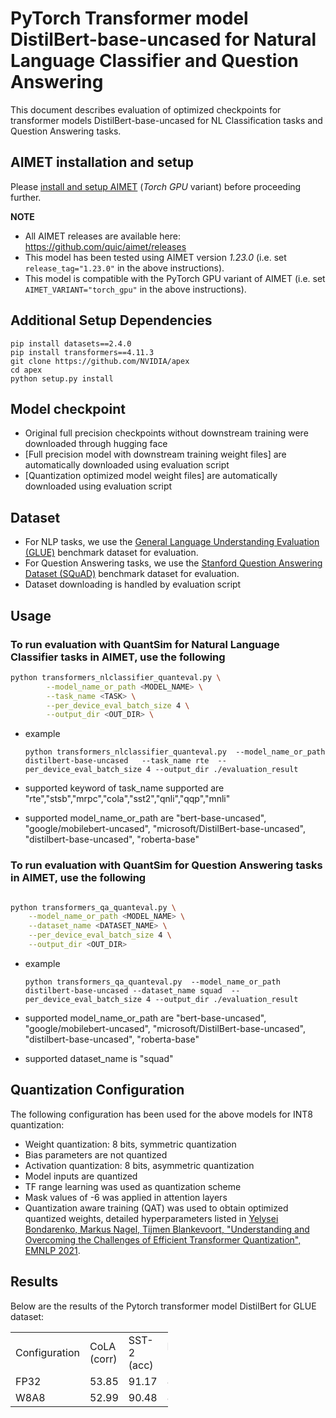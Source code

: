 # PyTorch Transformer model DistilBert-base-uncased for Natural Language Classifier and Question Answering  
This document describes evaluation of optimized checkpoints for transformer models DistilBert-base-uncased for NL Classification tasks and Question Answering tasks.

## AIMET installation and setup
Please [install and setup AIMET](https://github.com/quic/aimet/blob/release-aimet-1.23/packaging/install.md) (*Torch GPU* variant) before proceeding further.

**NOTE**
- All AIMET releases are available here: https://github.com/quic/aimet/releases
- This model has been tested using AIMET version *1.23.0*  (i.e. set `release_tag="1.23.0"` in the above instructions).
- This model is compatible with the PyTorch GPU variant of AIMET (i.e. set `AIMET_VARIANT="torch_gpu"` in the above instructions).

## Additional Setup Dependencies
```
pip install datasets==2.4.0
pip install transformers==4.11.3 
git clone https://github.com/NVIDIA/apex
cd apex
python setup.py install
```
## Model checkpoint
- Original full precision checkpoints without downstream training were downloaded through hugging face 
- [Full precision model with downstream training weight files] are automatically downloaded using evaluation script 
- [Quantization optimized model weight files] are automatically downloaded using evaluation script 

## Dataset 
- For NLP tasks, we use the [General Language Understanding Evaluation (GLUE)](https://gluebenchmark.com/) benchmark dataset for evaluation. 
- For Question Answering tasks, we use the [Stanford Question Answering Dataset (SQuAD)](https://rajpurkar.github.io/SQuAD-explorer) benchmark dataset for evaluation. 
- Dataset downloading is handled by evaluation script

## Usage
### To run evaluation with QuantSim for Natural Language Classifier tasks in AIMET, use the following
```bash
python transformers_nlclassifier_quanteval.py \
        --model_name_or_path <MODEL_NAME> \
        --task_name <TASK> \
        --per_device_eval_batch_size 4 \
        --output_dir <OUT_DIR> \
```
* example 
    ```
    python transformers_nlclassifier_quanteval.py  --model_name_or_path distilbert-base-uncased   --task_name rte  --per_device_eval_batch_size 4 --output_dir ./evaluation_result 
    ```

* supported keyword of task_name supported are "rte","stsb","mrpc","cola","sst2","qnli","qqp","mnli"

* supported model_name_or_path are "bert-base-uncased", "google/mobilebert-uncased", "microsoft/DistilBert-base-uncased", "distilbert-base-uncased", "roberta-base"

### To run evaluation with QuantSim for Question Answering tasks in AIMET, use the following

```bash

python transformers_qa_quanteval.py \
    --model_name_or_path <MODEL_NAME> \
    --dataset_name <DATASET_NAME> \
    --per_device_eval_batch_size 4 \
    --output_dir <OUT_DIR>
```

* example
  ```
  python transformers_qa_quanteval.py  --model_name_or_path distilbert-base-uncased --dataset_name squad  --per_device_eval_batch_size 4 --output_dir ./evaluation_result 
  ```

* supported model_name_or_path are "bert-base-uncased", "google/mobilebert-uncased", "microsoft/DistilBert-base-uncased", "distilbert-base-uncased", "roberta-base"

* supported dataset_name is "squad"

## Quantization Configuration
The following configuration has been used for the above models for INT8 quantization:
- Weight quantization: 8 bits, symmetric quantization
- Bias parameters are not quantized
- Activation quantization: 8 bits, asymmetric quantization
- Model inputs are quantized
- TF range learning  was used as quantization scheme
- Mask values of -6 was applied in attention layers
- Quantization aware training (QAT) was used to obtain optimized quantized weights, detailed hyperparameters listed in [Yelysei Bondarenko, Markus Nagel, Tijmen Blankevoort, "Understanding and Overcoming the Challenges of Efficient Transformer Quantization", EMNLP 2021](https://arxiv.org/abs/2109.12948).

## Results
Below are the results of the Pytorch transformer model DistilBert for GLUE dataset:

<table style= " width:50%">
  <tr>
    <td> Configuration </td>
    <td> CoLA (corr)  </td>
    <td> SST-2 (acc) </td>
    <td> MRPC (f1) </td>
    <td> STS-B (corr) </td>
    <td> QQP (acc) </td>
    <td> MNLI (acc) </td>
    <td> QNLI (acc) </td>
    <td> RTE (acc) </td>
    <td> GLUE </td>
  </tr>
  <tr>
    <td> FP32 </td>
    <td> 53.85 </td>
    <td> 91.17 </td>
    <td> 88.40 </td>
    <td> 87.12 </td>
    <td> 90.39 </td>
    <td> 87.29 </td>
    <td> 82.15 </td>
    <td> 65.34 </td>
    <td> 80.71 </td>
  </tr>
  <tr>
    <td> W8A8 </td>
    <td> 52.99 </td>
    <td> 90.48 </td>
    <td> 89.34 </td>
    <td> 86.76 </td>
    <td> 89.77 </td>
    <td> 86.88 </td>
    <td> 83.35 </td>
    <td> 65.54 </td>
    <td> 80.26 </td>
  </tr>
</table>
